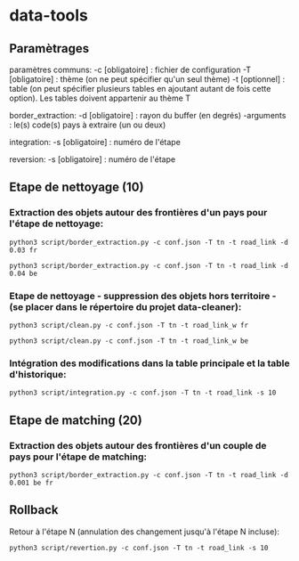 # data-tools

## Paramètrages

paramètres communs:
-c [obligatoire] : fichier de configuration
-T [obligatoire] : thème (on ne peut spécifier qu'un seul thème)
-t [optionnel] : table (on peut spécifier plusieurs tables en ajoutant autant de fois cette option). Les tables doivent appartenir au thème T

border_extraction:
-d [obligatoire] : rayon du buffer (en degrés)
-arguments : le(s) code(s) pays à extraire (un ou deux)

integration:
-s [obligatoire] : numéro de l'étape

reversion:
-s [obligatoire] : numéro de l'étape

## Etape de nettoyage (10)
### Extraction des objets autour des frontières d'un pays pour l'étape de nettoyage:
~~~
python3 script/border_extraction.py -c conf.json -T tn -t road_link -d 0.03 fr
~~~
~~~
python3 script/border_extraction.py -c conf.json -T tn -t road_link -d 0.04 be
~~~

### Etape de nettoyage - suppression des objets hors territoire - (se placer dans le répertoire du projet data-cleaner):
~~~
python3 script/clean.py -c conf.json -T tn -t road_link_w fr
~~~
~~~
python3 script/clean.py -c conf.json -T tn -t road_link_w be
~~~

### Intégration des modifications dans la table principale et la table d'historique:
~~~
python3 script/integration.py -c conf.json -T tn -t road_link -s 10
~~~


## Etape de matching (20)
### Extraction des objets autour des frontières d'un couple de pays pour l'étape de matching:
~~~
python3 script/border_extraction.py -c conf.json -T tn -t road_link -d 0.001 be fr
~~~


## Rollback
Retour à l'étape N (annulation des changement jusqu'à l'étape N incluse):
~~~
python3 script/revertion.py -c conf.json -T tn -t road_link -s 10
~~~


